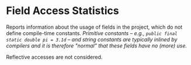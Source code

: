 # Field Access Statistics

Reports information about the usage of fields in the project, which do not define compile-time constants.  *Primitive constants – e.g., `public final static double pi = 3.1d` – and string constants are typically inlined by compilers and it is therefore "normal" that these fields have no (more) use.*


Reflective accesses are not considered.
